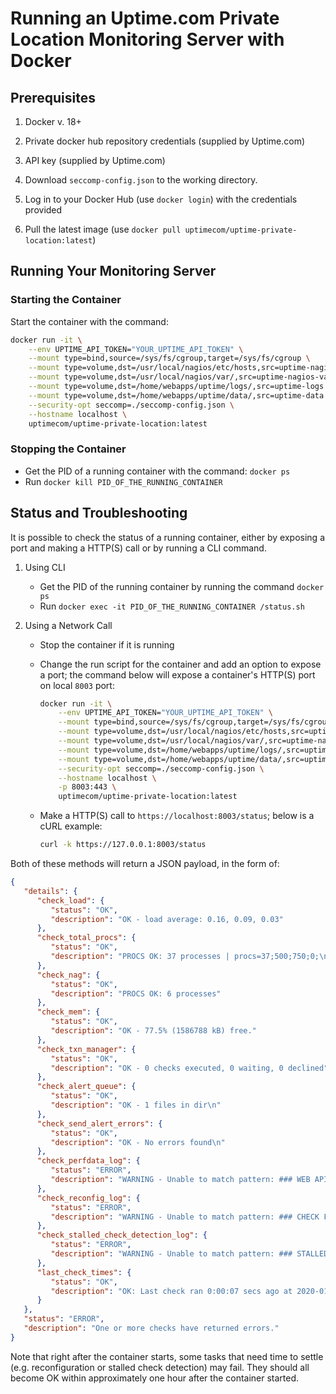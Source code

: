# Running an Uptime.com Private Location Monitoring Server with Docker

## Prerequisites

1. Docker v. 18+

2. Private docker hub repository credentials (supplied by Uptime.com)

3. API key (supplied by Uptime.com)

4. Download `seccomp-config.json` to the working directory.

5. Log in to your Docker Hub (use `docker login`) with the credentials provided

6. Pull the latest image (use `docker pull uptimecom/uptime-private-location:latest`)

## Running Your Monitoring Server

### Starting the Container

Start the container with the command:

```bash
docker run -it \
    --env UPTIME_API_TOKEN="YOUR_UPTIME_API_TOKEN" \
    --mount type=bind,source=/sys/fs/cgroup,target=/sys/fs/cgroup \
    --mount type=volume,dst=/usr/local/nagios/etc/hosts,src=uptime-nagios-hosts \
    --mount type=volume,dst=/usr/local/nagios/var/,src=uptime-nagios-var \
    --mount type=volume,dst=/home/webapps/uptime/logs/,src=uptime-logs \
    --mount type=volume,dst=/home/webapps/uptime/data/,src=uptime-data \
    --security-opt seccomp=./seccomp-config.json \
    --hostname localhost \
    uptimecom/uptime-private-location:latest

```

### Stopping the Container

- Get the PID of a running container with the command: `docker ps`
- Run `docker kill PID_OF_THE_RUNNING_CONTAINER`



## Status and Troubleshooting

It is possible to check the status of a running container, either by exposing a port and making a HTTP(S) call or by running a CLI command.

1. Using CLI

   - Get the PID of the running container by running the command `docker ps`
   - Run `docker exec -it PID_OF_THE_RUNNING_CONTAINER /status.sh`

2. Using a Network Call

   - Stop the container if it is running

   - Change the run script for the container and add an option to expose a port; the command below will expose a container's HTTP(S) port on local `8003` port:

     ```bash
     docker run -it \
         --env UPTIME_API_TOKEN="YOUR_UPTIME_API_TOKEN" \
         --mount type=bind,source=/sys/fs/cgroup,target=/sys/fs/cgroup \
         --mount type=volume,dst=/usr/local/nagios/etc/hosts,src=uptime-nagios-hosts \
         --mount type=volume,dst=/usr/local/nagios/var/,src=uptime-nagios-var \
         --mount type=volume,dst=/home/webapps/uptime/logs/,src=uptime-logs \
         --mount type=volume,dst=/home/webapps/uptime/data/,src=uptime-data \
         --security-opt seccomp=./seccomp-config.json \
         --hostname localhost \
         -p 8003:443 \
         uptimecom/uptime-private-location:latest
     ```

   - Make a HTTP(S) call to `https://localhost:8003/status`; below is a cURL example:

     ```bash
     curl -k https://127.0.0.1:8003/status
     ```

     

Both of these methods will return a JSON payload, in the form of:

```json
{
   "details": {
      "check_load": {
         "status": "OK",
         "description": "OK - load average: 0.16, 0.09, 0.03"
      },
      "check_total_procs": {
         "status": "OK",
         "description": "PROCS OK: 37 processes | procs=37;500;750;0;\n"
      },
      "check_nag": {
         "status": "OK",
         "description": "PROCS OK: 6 processes"
      },
      "check_mem": {
         "status": "OK",
         "description": "OK - 77.5% (1586788 kB) free."
      },
      "check_txn_manager": {
         "status": "OK",
         "description": "OK - 0 checks executed, 0 waiting, 0 declined"
      },
      "check_alert_queue": {
         "status": "OK",
         "description": "OK - 1 files in dir\n"
      },
      "check_send_alert_errors": {
         "status": "OK",
         "description": "OK - No errors found\n"
      },
      "check_perfdata_log": {
         "status": "ERROR",
         "description": "WARNING - Unable to match pattern: ### WEB API CALL COMPLETE"
      },
      "check_reconfig_log": {
         "status": "ERROR",
         "description": "WARNING - Unable to match pattern: ### CHECK FOR CONFIG UPDATE"
      },
      "check_stalled_check_detection_log": {
         "status": "ERROR",
         "description": "WARNING - Unable to match pattern: ### STALLED CHECK"
      },
      "last_check_times": {
         "status": "OK",
         "description": "OK: Last check ran 0:00:07 secs ago at 2020-01-15 16:15:56 UTC"
      }
   },
   "status": "ERROR",
   "description": "One or more checks have returned errors."
}
```

Note that right after the container starts, some tasks that need time to settle (e.g. reconfiguration or stalled check detection) may fail. They should all become OK within approximately one hour after the container started.